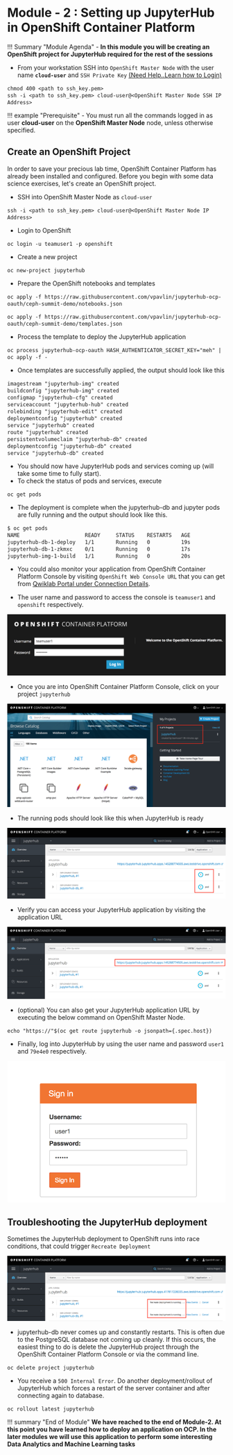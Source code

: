 # Module - 2 : Setting up JupyterHub in OpenShift Container Platform

!!! Summary "Module Agenda"
    - **In this module you will be creating an OpenShift project for JupyterHub required for the rest of the sessions**

- From your workstation SSH into ``OpenShift Master Node`` with the user name **``cloud-user``** and ``SSH Private Key`` [(Need Help..Learn how to Login)](https://ksingh7.github.io/data-show/#accessing-the-lab)

```
chmod 400 <path to ssh_key.pem>
ssh -i <path to ssh_key.pem> cloud-user@<OpenShift Master Node SSH IP Address>
```  

!!! example "Prerequisite"
    - You must run all the commands logged in as user **cloud-user** on the **OpenShift Master Node** node, unless otherwise specified. 

## Create an OpenShift Project

In order to save your precious lab time, OpenShift Container Platform has already been installed and configured. Before you begin with some data science exercises, let's create an OpenShift project.

- SSH into OpenShift Master Node as ``cloud-user``

```
ssh -i <path to ssh_key.pem> cloud-user@<OpenShift Master Node IP Address>
```

- Login to OpenShift

```
oc login -u teamuser1 -p openshift
```

- Create a new project

```
oc new-project jupyterhub
```

- Prepare the OpenShift notebooks and templates

```
oc apply -f https://raw.githubusercontent.com/vpavlin/jupyterhub-ocp-oauth/ceph-summit-demo/notebooks.json
```

```
oc apply -f https://raw.githubusercontent.com/vpavlin/jupyterhub-ocp-oauth/ceph-summit-demo/templates.json
```

- Process the template to deploy the JupyterHub application

```
oc process jupyterhub-ocp-oauth HASH_AUTHENTICATOR_SECRET_KEY="meh" | oc apply -f -
```

- Once templates are successfully applied, the output should look like this

```
imagestream "jupyterhub-img" created
buildconfig "jupyterhub-img" created
configmap "jupyterhub-cfg" created
serviceaccount "jupyterhub-hub" created
rolebinding "jupyterhub-edit" created
deploymentconfig "jupyterhub" created
service "jupyterhub" created
route "jupyterhub" created
persistentvolumeclaim "jupyterhub-db" created
deploymentconfig "jupyterhub-db" created
service "jupyterhub-db" created
```

- You should now have JupyterHub pods and services coming up (will take some time to fully start). 
- To check the status of pods and services, execute

```
oc get pods
```

- The deployment is complete when the jupyterhub-db and jupyter pods are fully running and the output should look like this.

```
$ oc get pods
NAME                     READY     STATUS    RESTARTS   AGE
jupyterhub-db-1-deploy   1/1       Running   0          19s
jupyterhub-db-1-zkmxc    0/1       Running   0          17s
jupyterhub-img-1-build   1/1       Running   0          20s
```


- You could also monitor your application from OpenShift Container Platform Console by visiting ``OpenShift Web Console URL`` that you can get from [Qwiklab Portal under Connection Details](https://ksingh7.github.io/data-show/#wait-for-lab-provisioning-to-complete).

- The user name and password to access the console is ``teamuser1`` and ``openshift`` respectively.

![](images/data-show-images/ocp-login-screen.png)

- Once you are into OpenShift Container Platform Console, click on your project ``jupyterhub``

![](images/data-show-images/ocp-home.png)

- The running pods should look like this when JupyterHub is ready

![](images/data-show-images/ocp-jupyterhub.png)

- Verify you can access your JupyterHub application by visiting the application URL

![](images/data-show-images/ocp-jupyterhub-app-url.png)

- (optional) You can also get your JupyterHub application URL by executing the below command on OpenShift Master Node.

```
echo "https://"$(oc get route jupyterhub -o jsonpath={.spec.host})
```

- Finally, log into JupyterHub by using the user name and password ``user1`` and ``79e4e0`` respectively.

![](images/data-show-images/jupyter-login.png)

## Troubleshooting the JupyterHub deployment

Sometimes the JupyterHub deployment to OpenShift runs into race conditions, that could trigger ``Recreate Deployment``

![](images/data-show-images/ocp-jupyterhub-error.png)

- jupyterhub-db never comes up and constantly restarts.  This is often due to the PostgreSQL database not coming up cleanly.  If this occurs, the easiest thing to do is delete the JupyterHub project through the OpenShift Container Platform Console or via the command line.

```
oc delete project jupyterhub
```

- You receive a ``500 Internal Error``.  Do another deployment/rollout of JupyterHub which forces a restart of the server container and after connecting again to database.

```
oc rollout latest jupyterhub
```

!!! summary "End of Module"
    **We have reached to the end of Module-2. At this point you have learned how to deploy an application on OCP. In the later modules we will use this application to perform some interesting Data Analytics and Machine Learning tasks**
